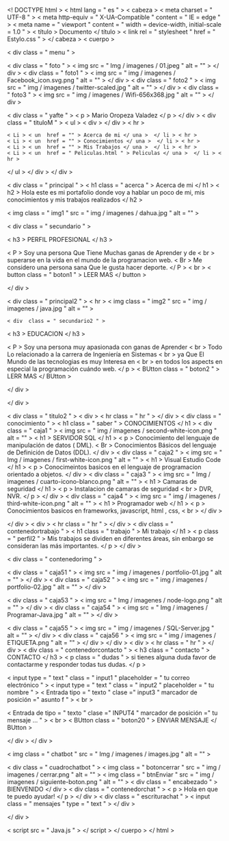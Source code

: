 <! DOCTYPE html >
< html  lang = " es " >
< cabeza >
    < meta  charset = " UTF-8 " >
    < meta  http-equiv = " X-UA-Compatible " content = " IE = edge " >
    < meta  name = " viewport " content = " width = device-width, initial-scale = 1.0 " >
    < título > Documento </ título >
    < link  rel = " stylesheet " href = " Estylo.css " >
</ cabeza >
< cuerpo >
  
 
 < div  class = " menu " >
 
  
 < div  class = " foto " >  < img   src = " Img / imagenes / 01.jpeg " alt = "" > </ div >
 < div  class = " foto1 " >  < img  src = " img / imagenes / Facebook_icon.svg.png " alt = "" > </ div >
 < div  class = " foto2 " > < img  src = " img / imagenes / twitter-scaled.jpg " alt = "" > </ div >
 < div  class = " foto3 " > < img  src = " img / imagenes / Wifi-656x368.jpg " alt = "" > </ div >
 
  < div  class = " yafte " > < p > Mario Oropeza Valadez </ p > </ div >
  < div  class = " tituloM " > < ul >
    < div > </ div >
    < hr >
    
    < Li > < un  href = "" > Acerca de mi </ una >  </ li > < hr >
    < Li > < un  href = "" > Conocimientos </ una >  </ li > < hr >
    < Li > < un  href = "" > Mis Trabajos </ una >  </ li > < hr >
    < Li > < un  href = " Peliculas.html " > Peliculas </ una >  </ li > < hr >
    
  </ ul >         </ div >  </ div >
  
   
< div  class = " principal " >
< h1  class = " acerca " > Acerca de mi </ h1 >
< h2 > Hola este es mi portafolio donde voy a hablar un poco de mi, mis conocimientos y mis trabajos realizados </ h2 >

< img  class = " img1 " src = " img / imagenes / dahua.jpg " alt = "" >

  < div  class = " secundario " >


< h3 > PERFIL PROFESIONAL </ h3 >

< P > Soy una persona Que Tiene Muchas ganas de Aprender y de < br > superarse en la vida en el mundo de la programacion web. < Br > Me considero una persona sana Que le gusta hacer deporte. </ P >  < br >
< button  class = " boton1 " > LEER MAS </ button >
  
</ div >
   

< div  class = " principal2 " >
  < hr >
  < img  class = " img2 " src = " img / imagenes / java.jpg " alt = "" >
  
    < div  class = " secundario2 " >
  
  
  < h3 > EDUCACION </ h3 >
  
  < P > Soy una persona muy apasionada con ganas de Aprender   < br > Todo Lo relacionado a la carrera de Ingeniería en Sistemas < br > ya Que El Mundo de las tecnologias es muy Interesa en < br > en todos los aspects en especial la programación cuándo web. </ p >
  < BUtton  class = " boton2 " > LERR MAS </ BUtton >
    
  </ div >
     
  
  </ div >
  
< div  class = " titulo2 " >
  < div > < hr  class = " hr " > </ div >
  < div  class = " conocimiento " >
< h1  class = " saber " > CONOCIMIENTOS </ h1 >
< div  class = " caja1 " >  < img  src = " img / imagenes / second-white-icon.png " alt = "" > < h1 > SERVIDOR SQL </ h1 > < p > Conocimiento del lenguaje de manipulación de datos ( DML). < Br > Conocimientos Básicos del lenguaje de Definición de Datos (DDL). </ div >
< div  class = " caja2 " > < img  src = " Img / imagenes / first-white-icon.png " alt = "" > < h1 > Visual Estudio Code </ h1 >  < p > Conocimeintos basicos en el lenguaje de programacion orientado a objetos. </ div >
< div  class = " caja3 " > < img  src = " Img / imagenes / cuarto-icono-blanco.png " alt = "" > < h1 > Camaras de seguridad </ h1 >  < p > Instalacion de camaras de seguridad < br > DVR, NVR. </ p > </ div >
< div  class = " caja4 " > < img  src = " img / imagenes / third-white-icon.png " alt = "" > < h1 > Programador web </ h1 >  < p > Conocimientos basicos en frameworks, javascript, html , css, < br > </ div >

</ div >
< div > < hr  class = " hr " > </ div >
< div  class = " contenedortrabajo " >
< h1  class = " trabajo " > Mi trabajo </ h1 >
< p  class = " perfil2 " >   Mis trabajos se dividen en diferentes áreas, sin enbargo se consideran las más importantes.        </ p >
</ div >

  < div  class = " contenedorimg " >

< div  class = " caja51 " > < img   src = " img / imagenes / portfolio-01.jpg " alt = "" > </ div >
< div  class = " caja52 " > < img   src = " img / imagenes / portfolio-02.jpg " alt = "" > </ div >
  

  < div  class = " caja53 " > < img  src = " Img / imagenes / node-logo.png " alt = "" >  </ div >
  < div  class = " caja54 " > < img  src = " Img / imagenes / Programar-Java.jpg " alt = "" > </ div >

< div  class = " caja55 " > < img  src = " img / imagenes / SQL-Server.jpg " alt = "" > </ div >
< div  class = " caja56 " > < img  src = " img / imagenes / ETIQUETA.png " alt = "" > </ div >
</ div >
< div > < hr  class = " hr " > </ div >
< div  class = " contenedorcontacto " >
< h3  class = " contacto " >    CONTACTO </ h3 >
< p  class = " dudas " > si tienes alguna duda favor de contactarme y responder todas tus dudas. </ p >


< input  type = " text " class = " input1 " placeholder = " tu correo electrónico " >
< input  type = " text " class = " input2 " placeholder = " tu nombre " >
< Entrada  tipo = " texto " clase =" input3 " marcador de posición =" asunto f " > < br >

< Entrada de  tipo = " texto " clase =" INPUT4 " marcador de posición =" tu mensaje ... " > < br >
< BUtton  class = " boton20 " > ENVIAR MENSAJE </ BUtton >


</ div >
</ div >


< img  class = " chatbot " src = " Img / imagenes / images.jpg " alt = "" >

< div  class = " cuadrochatbot " >
  < img  class = " botoncerrar " src = " img / imagenes / cerrar.png " alt = "" >
  < img  class = " btnEnviar " src = " img / imagenes / siguiente-boton.png " alt = "" >
< div  class = " encabezado " > BIENVENIDO </ div >
< div  class = " contenedorchat " > < p > Hola en que te puedo ayudar! </ p > </ div >
< div  class = " escriturachat " > < input  class = " mensajes " type = " text " > </ div >


</ div >


 < script  src = " Java.js " > </ script >
</ cuerpo >
</ html >
